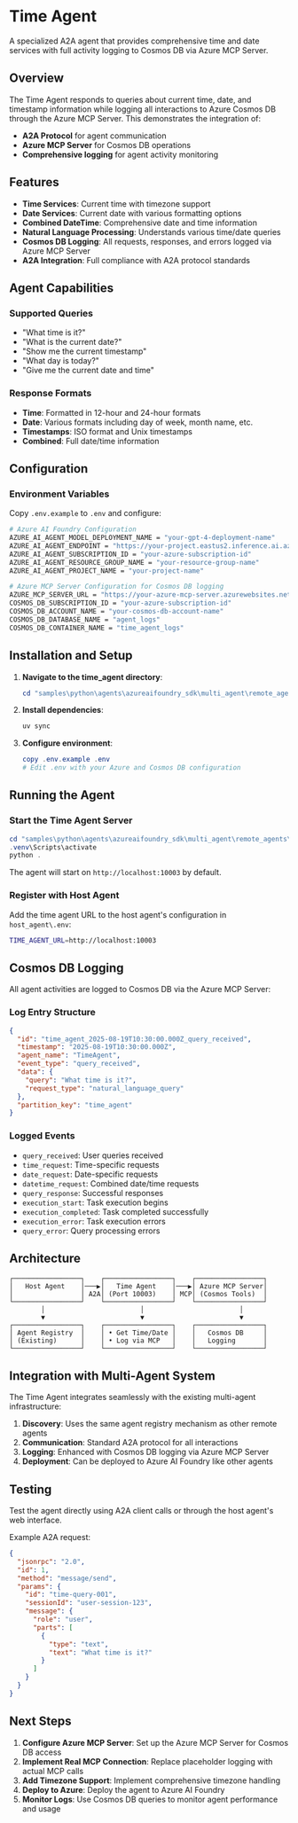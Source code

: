 # Time Agent

A specialized A2A agent that provides comprehensive time and date services with full activity logging to Cosmos DB via Azure MCP Server.

## Overview

The Time Agent responds to queries about current time, date, and timestamp information while logging all interactions to Azure Cosmos DB through the Azure MCP Server. This demonstrates the integration of:

- **A2A Protocol** for agent communication
- **Azure MCP Server** for Cosmos DB operations
- **Comprehensive logging** for agent activity monitoring

## Features

- **Time Services**: Current time with timezone support
- **Date Services**: Current date with various formatting options
- **Combined DateTime**: Comprehensive date and time information
- **Natural Language Processing**: Understands various time/date queries
- **Cosmos DB Logging**: All requests, responses, and errors logged via Azure MCP Server
- **A2A Integration**: Full compliance with A2A protocol standards

## Agent Capabilities

### Supported Queries
- "What time is it?"
- "What is the current date?"
- "Show me the current timestamp"
- "What day is today?"
- "Give me the current date and time"

### Response Formats
- **Time**: Formatted in 12-hour and 24-hour formats
- **Date**: Various formats including day of week, month name, etc.
- **Timestamps**: ISO format and Unix timestamps
- **Combined**: Full date/time information

## Configuration

### Environment Variables

Copy `.env.example` to `.env` and configure:

```bash
# Azure AI Foundry Configuration
AZURE_AI_AGENT_MODEL_DEPLOYMENT_NAME = "your-gpt-4-deployment-name"
AZURE_AI_AGENT_ENDPOINT = "https://your-project.eastus2.inference.ai.azure.com/"
AZURE_AI_AGENT_SUBSCRIPTION_ID = "your-azure-subscription-id"
AZURE_AI_AGENT_RESOURCE_GROUP_NAME = "your-resource-group-name"
AZURE_AI_AGENT_PROJECT_NAME = "your-project-name"

# Azure MCP Server Configuration for Cosmos DB logging
AZURE_MCP_SERVER_URL = "https://your-azure-mcp-server.azurewebsites.net"
COSMOS_DB_SUBSCRIPTION_ID = "your-azure-subscription-id"
COSMOS_DB_ACCOUNT_NAME = "your-cosmos-db-account-name"
COSMOS_DB_DATABASE_NAME = "agent_logs"
COSMOS_DB_CONTAINER_NAME = "time_agent_logs"
```

## Installation and Setup

1. **Navigate to the time_agent directory**:
   ```powershell
   cd "samples\python\agents\azureaifoundry_sdk\multi_agent\remote_agents\time_agent"
   ```

2. **Install dependencies**:
   ```powershell
   uv sync
   ```

3. **Configure environment**:
   ```powershell
   copy .env.example .env
   # Edit .env with your Azure and Cosmos DB configuration
   ```

## Running the Agent

### Start the Time Agent Server
```powershell
cd "samples\python\agents\azureaifoundry_sdk\multi_agent\remote_agents\time_agent"
.venv\Scripts\activate
python .
```

The agent will start on `http://localhost:10003` by default.

### Register with Host Agent

Add the time agent URL to the host agent's configuration in `host_agent\.env`:
```bash
TIME_AGENT_URL=http://localhost:10003
```

## Cosmos DB Logging

All agent activities are logged to Cosmos DB via the Azure MCP Server:

### Log Entry Structure
```json
{
  "id": "time_agent_2025-08-19T10:30:00.000Z_query_received",
  "timestamp": "2025-08-19T10:30:00.000Z",
  "agent_name": "TimeAgent",
  "event_type": "query_received",
  "data": {
    "query": "What time is it?",
    "request_type": "natural_language_query"
  },
  "partition_key": "time_agent"
}
```

### Logged Events
- `query_received`: User queries received
- `time_request`: Time-specific requests
- `date_request`: Date-specific requests
- `datetime_request`: Combined date/time requests
- `query_response`: Successful responses
- `execution_start`: Task execution begins
- `execution_completed`: Task completed successfully
- `execution_error`: Task execution errors
- `query_error`: Query processing errors

## Architecture

```
┌─────────────────┐    ┌─────────────────┐    ┌─────────────────┐
│   Host Agent    │───▶│   Time Agent    │───▶│ Azure MCP Server│
│                 │ A2A│ (Port 10003)    │ MCP│ (Cosmos Tools)  │
└─────────────────┘    └─────────────────┘    └─────────────────┘
        │                        │                        │
        ▼                        ▼                        ▼
┌─────────────────┐    ┌─────────────────┐    ┌─────────────────┐
│ Agent Registry  │    │ • Get Time/Date │    │   Cosmos DB     │
│ (Existing)      │    │ • Log via MCP   │    │   Logging       │
└─────────────────┘    └─────────────────┘    └─────────────────┘
```

## Integration with Multi-Agent System

The Time Agent integrates seamlessly with the existing multi-agent infrastructure:

1. **Discovery**: Uses the same agent registry mechanism as other remote agents
2. **Communication**: Standard A2A protocol for all interactions
3. **Logging**: Enhanced with Cosmos DB logging via Azure MCP Server
4. **Deployment**: Can be deployed to Azure AI Foundry like other agents

## Testing

Test the agent directly using A2A client calls or through the host agent's web interface.

Example A2A request:
```json
{
  "jsonrpc": "2.0",
  "id": 1,
  "method": "message/send",
  "params": {
    "id": "time-query-001",
    "sessionId": "user-session-123",
    "message": {
      "role": "user",
      "parts": [
        {
          "type": "text",
          "text": "What time is it?"
        }
      ]
    }
  }
}
```

## Next Steps

1. **Configure Azure MCP Server**: Set up the Azure MCP Server for Cosmos DB access
2. **Implement Real MCP Connection**: Replace placeholder logging with actual MCP calls
3. **Add Timezone Support**: Implement comprehensive timezone handling
4. **Deploy to Azure**: Deploy the agent to Azure AI Foundry
5. **Monitor Logs**: Use Cosmos DB queries to monitor agent performance and usage
